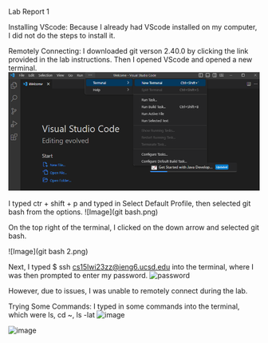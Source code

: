 Lab Report 1

Installing VScode:
Because I already had VScode installed on my computer, I did not do the steps to install it. 

Remotely Connecting:
I downloaded git verson 2.40.0 by clicking the link provided in the lab instructions. Then I opened VScode and opened a new terminal. 
![Image](terminal.png)

I typed ctr + shift + p and typed in Select Default Profile, then selected git bash from the options.
![Image](git bash.png)

On the top right of the terminal, I clicked on the down arrow and selected git bash.

![Image](git bash 2.png)

Next, I typed $ ssh cs15lwi23zz@ieng6.ucsd.edu into the terminal, where I was then prompted to enter my password. 
![password](https://user-images.githubusercontent.com/130100171/230704030-70985127-8af3-4344-a917-d3c77f93eaf2.jpg)

However, due to issues, I was unable to remotely connect during the lab.

Trying Some Commands:
I typed in some commands into the terminal, which were ls, cd ~, ls -lat
![image](https://user-images.githubusercontent.com/130100171/230704129-25fecd4f-576e-483f-8e13-f36a4e6cbc35.png)

![image](https://user-images.githubusercontent.com/130100171/230704430-b8e74a4f-c4af-4ee0-98d4-cf1c72bf2d26.png)



